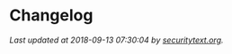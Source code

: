 # Changelog

_Last updated at 2018-09-13 07:30:04 by [securitytext.org](https://securitytext.org)._
